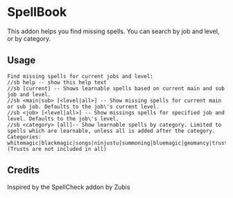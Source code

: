 # SpellBook

This addon helps you find missing spells. You can search by job and level,
or by category.

## Usage

```
Find missing spells for current jobs and level:
//sb help -- show this help text
//sb [current] -- Shows learnable spells based on current main and sub job and level.
//sb <main|sub> [<level|all>] -- Show missing spells for current main or sub job. Defaults to the job\'s current level.
//sb <job> [<level|all>] -- Show missings spells for specified job and level. Defaults to the job\'s level.
//sb <category> [all]-- Show learnable spells by category. Limited to spells which are learnable, unless all is added after the category.
Categories: whitemagic|blackmagic|songs|ninjustu|summoning|bluemagic|geomancy|trusts|all (Trusts are not included in all)
```

## Credits

Inspired by the SpellCheck addon by Zubis
